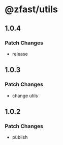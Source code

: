# @zfast/utils

## 1.0.4

### Patch Changes

- release

## 1.0.3

### Patch Changes

- change utils

## 1.0.2

### Patch Changes

- publish
